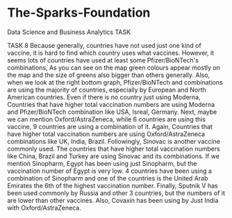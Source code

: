 # The-Sparks-Foundation
Data Science and Business Analytics TASK



TASK 8 
Because generally, countries have not used just one kind of vaccine, it is hard to find which country uses what vaccines. However, it seems lots of countries have used at least some Pfizer/BioNTech's combinations, As you can see on the map green colours appear mostly on the map and the size of greens also bigger than others generally. Also, when we look at the right bottom graph, Pfizer/BioNTech and combinations are using the majority of countries, especially by European and North American countries. Even if there is no country just using Moderna, Countries that have higher total vaccination numbers are using Moderna and Pfizer/BioNTech combination like USA, Isreal, Germany. Next, maybe we can mention Oxford/AstraZeneca, while 6 countries are using this vaccine, 9 countries are using a combination of it. Again, Countries that have higher total vaccination numbers are using Oxford/AstraZeneca combinations like UK, India, Brazil. Followingly, Sinovac is another vaccine commonly used. The countries that have higher total vaccination numbers like China, Brazil and Turkey are using Sinovac and its combinations. If we mention Sinopharm, Egypt has been using just Sinopharm, but the vaccination number of Egypt is very low. 4 countries have been using a combination of Sinopharm and one of the countries is the United Arab Emirates the 6th of the highest vaccination number. Finally, Sputnik V has been used commonly by Russia and other 3 countries, but the numbers of it are lower than other vaccines. Also, Covaxin has been using by Just India with Oxford/AstraZeneca.
